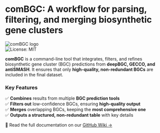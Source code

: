# comBGC: A workflow for parsing, filtering, and merging biosynthetic gene clusters
![comBGC logo](https://i.imgur.com/F0ooHWI.png)  
![License: MIT](https://img.shields.io/badge/License-MIT-yellow.svg)

**comBGC** is a command-line tool that integrates, filters, and refines biosynthetic gene cluster (BGC) predictions from **deepBGC, GECCO, and antiSMASH**. It ensures that only **high-quality, non-redundant BGCs** are included in the final dataset.

### Key Features
✅ **Combines** results from multiple **BGC prediction tools**  
✅ **Filters out** low-confidence BGCs, ensuring **high-quality output**  
✅ **Merges** overlapping BGCs, keeping the **most comprehensive one**  
✅ **Outputs a structured, non-redundant table** with key details  

📖 Read the full documentation on our [GitHub Wiki →](https://github.com/tomrichtermeier/comBGC-Filter/wiki)
